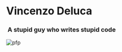 # Vincenzo Deluca
###  A stupid guy who writes stupid code
![pfp](https://avatars.githubusercontent.com/u/69511568?s=96&v=4)
